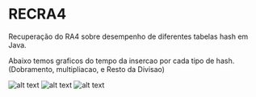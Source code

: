 # RECRA4
Recuperação do RA4 sobre desempenho de diferentes tabelas hash em Java.

Abaixo temos graficos do tempo da insercao por cada tipo de hash. (Dobramento, multipliacao, e Resto da Divisao)

![alt text](https://github.com/gwbrel/RECRA4/blob/main/src/Dobramento.png)
![alt text](https://github.com/gwbrel/RECRA4/blob/main/src/Multiplicacao.png)
![alt text](https://github.com/gwbrel/RECRA4/blob/main/src/RestoDiv.png)
